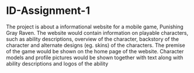 # ID-Assignment-1
The project is about a informational website for a mobile game, Punishing Gray Raven. The website would contain information on playable characters, such as ability descriptions, overview of the character, backstory of the character and alternate designs (eg. skins) of the characters. The premise of the game would be shown on the home page of the website.
Character models and profile pictures would be shown together with text along with ability descriptions and logos of the ability
